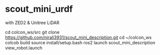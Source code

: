 # scout_mini_urdf
with ZED2 &amp; Unitree LiDAR

cd colcon_ws/src
git clone https://github.com/nirali3931/scout_mini_description.git
cd ~/colcon_ws
colcob build
source install/setup.bash
ros2 launch scout_mini_description view_robot.launch


